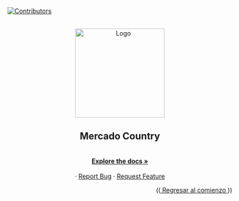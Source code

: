 <a name="readme-top"></a>

[![Contributors][contributors-shield]][contributors-url]

<br />
<div align="center">
  <a href="https://github.com/No-Country/s8-05-php-mercadolibre">
    <img src="https://i.ibb.co/mygDmNy/8337270843-ac7a2674-6674-40bb-a469-23345c112fed.png" alt="Logo" width="200" height="200">
  </a>

  <h2 align="center">Mercado Country</h2>

  <p align="center">
    <br />
    <a href="https://github.com/No-Country/s8-05-php-mercadolibre/"><strong>Explore the docs »</strong></a>
    <br />
    <br />
    ·
    <a href="https://github.com/No-Country/s8-05-php-mercadolibre/issues">Report Bug</a>
    ·
    <a href="https://github.com/No-Country/s8-05-php-mercadolibre/issues">Request Feature</a>
  </p>
</div>

<p align="right">((<a href="#readme-top"> Regresar al comienzo </a>))</p>

<!-- ENLACES DE REFERENCIAS -->

[contributors-shield]: https://img.shields.io/badge/Contribuidores-11-orange?style=for-the-badge&logo=appveyor
[contributors-url]: https://github.com/No-Country/s8-05-php-mercadolibre/graphs/contributors

[Next.js]: https://img.shields.io/badge/next.js-000000?style=for-the-badge&logo=nextdotjs&logoColor=white
[Next-url]: https://nextjs.org/

[React.js]: https://img.shields.io/badge/React-20232A?style=for-the-badge&logo=react&logoColor=61DAFB
[React-url]: https://reactjs.org/

[Laravel.com]: https://img.shields.io/badge/Laravel-FF2D20?style=for-the-badge&logo=laravel&logoColor=white
[Laravel-url]: https://laravel.com